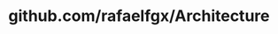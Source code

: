 ---
layout: post
title: github.com/rafaelfgx/Architecture
categories: link
tags: [انگلیسی, برنامه‌نویسی]
---